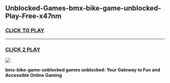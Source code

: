 
## Unblocked-Games-bmx-bike-game-unblocked-Play-Free-x47nm
<h3>
<a href="https://premium76.site?title=bmx-bike-game-unblocked&ref=09A">CLICK TO PLAY</a></h3>
<hr>

<h3>
<a href="https://premium76.site?title=bmx-bike-game-unblocked&ref=09A">CLICK 2 PLAY</a>
  
</h3>

<a href="https://premium76.site?title=bmx-bike-game-unblocked&ref=09A"><img src="https://clearcache.store/games.png"></a>


**bmx-bike-game-unblocked games unblocked: Your Gateway to Fun and Accessible Online Gaming**
